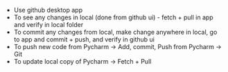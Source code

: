 - Use github desktop app
- To see any changes in local (done from github ui) - fetch + pull in app and verify in local folder
- To commit any changes from local, make change anywhere in local, go to app and commit + push, and verify in github ui
- To push new code from Pycharm -> Add, commit, Push from Pycharm -> Git
- To update local copy of Pycharm -> Fetch + Pull
